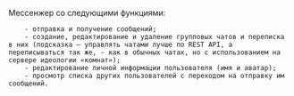 Мессенжер со следующими функциями:

        - отправка и получение сообщений;
        - создание, редактирование и удаление групповых чатов и переписка в них (подсказка — управлять чатами лучше по REST API, а переписываться так же, - как в обычных чатах, но с использованием на сервере идеологии «комнат»);
        - редактирование личной информации пользователя (имя и аватар);
        - просмотр списка других пользователей с переходом на отправку им сообщений.

